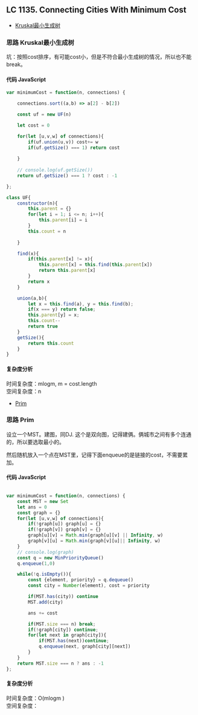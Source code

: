## LC 1135. Connecting Cities With Minimum Cost

- [Kruskal最小生成树](#思路-Kruskal最小生成树)

### 思路 Kruskal最小生成树
坑：按照cost排序，有可能cost小，但是不符合最小生成树的情况，所以也不能break。
#### 代码 JavaScript

```JavaScript
var minimumCost = function(n, connections) {

    connections.sort((a,b) => a[2] - b[2])

    const uf = new UF(n)

    let cost = 0

    for(let [u,v,w] of connections){
        if(uf.union(u,v)) cost+= w
        if(uf.getSize() === 1) return cost
        
    }
    
    // console.log(uf.getSize())
    return uf.getSize() === 1 ? cost : -1

};

class UF{
    constructor(n){
        this.parent = {}
        for(let i = 1; i <= n; i++){
            this.parent[i] = i
        }
        this.count = n
        
    }

    find(x){
        if(this.parent[x] != x){
            this.parent[x] = this.find(this.parent[x])
            return this.parent[x]
        }
        return x
    }

    union(a,b){
        let x = this.find(a), y = this.find(b);
        if(x === y) return false;
        this.parent[y] = x;
        this.count--
        return true
    }
    getSize(){
        return this.count
    }
}

```

#### 复杂度分析
时间复杂度：mlogm, m = cost.length </br>
空间复杂度：n


- [Prim](#思路-Prim)

### 思路 Prim
设立一个MST。建图，同DJ. 这个是双向图，记得建俩。俩城市之间有多个连通的，所以要选取最小的。

然后随机放入一个点在MST里，记得下面enqueue的是链接的cost，不需要累加。
#### 代码 JavaScript

```JavaScript

var minimumCost = function(n, connections) {
    const MST = new Set
    let ans = 0
    const graph = {}
    for(let [u,v,w] of connections){
        if(!graph[u]) graph[u] = {}
        if(!graph[v]) graph[v] = {}
        graph[u][v] = Math.min(graph[u][v] || Infinity, w)
        graph[v][u] = Math.min(graph[v][u]|| Infinity, w)
    }
    // console.log(graph)
    const q = new MinPriorityQueue()
    q.enqueue(1,0)

    while(!q.isEmpty()){
        const {element, priority} = q.dequeue()
        const city = Number(element), cost = priority

        if(MST.has(city)) continue
        MST.add(city)

        ans += cost

        if(MST.size === n) break;
        if(!graph[city]) continue;
        for(let next in graph[city]){
            if(MST.has(next))continue;
            q.enqueue(next, graph[city][next])
        }
    }
    return MST.size === n ? ans : -1
};
```

#### 复杂度分析
时间复杂度：O(mlogm ) </br>
空间复杂度：